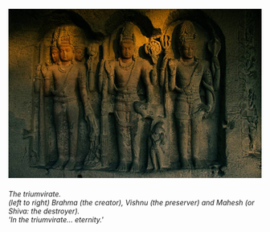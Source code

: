 <p align="center"> <img width="1000" src="task.jpeg" alt="triumvirate"> </p>

###### *The triumvirate.*<br>*(left to right) Brahma (the creator), Vishnu (the preserver) and Mahesh (or Shiva: the destroyer).*<br>*'In the triumvirate... eternity.'*
